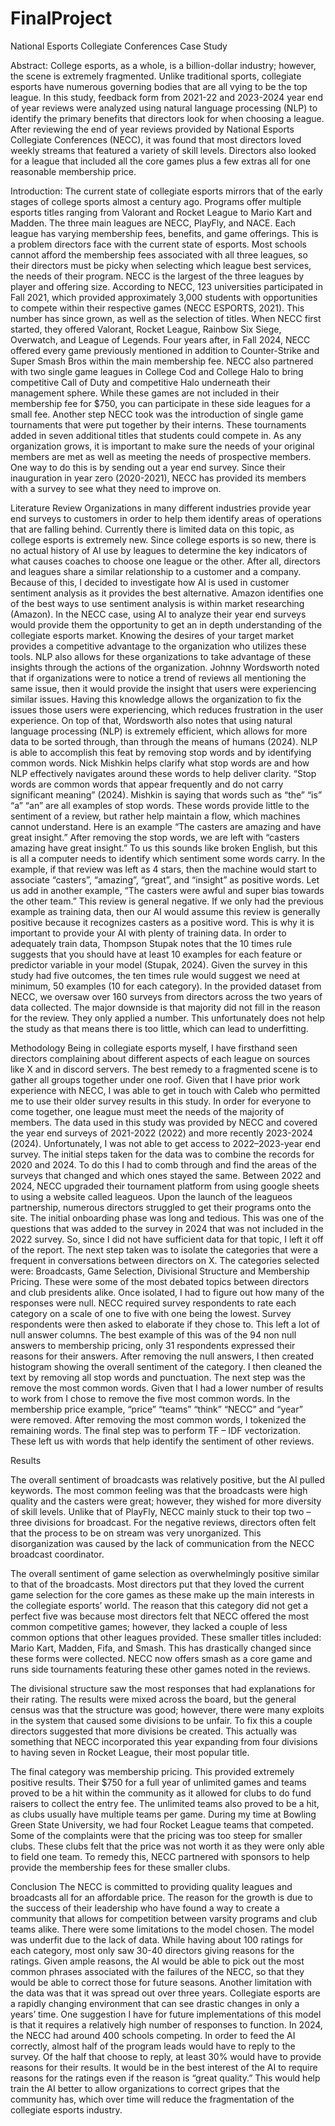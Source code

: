 # FinalProject

National Esports Collegiate Conferences Case Study

Abstract: 
College esports, as a whole, is a billion-dollar industry; however, the scene is extremely fragmented. Unlike traditional sports, collegiate esports have numerous governing bodies that are all vying to be the top league. In this study, feedback form from 2021-22 and 2023-2024 year end of year reviews were analyzed using natural language processing (NLP) to identify the primary benefits that directors look for when choosing a league. After reviewing the end of year reviews provided by National Esports Collegiate Conferences (NECC), it was found that most directors loved weekly streams that featured a variety of skill levels. Directors also looked for a league that included all the core games plus a few extras all for one reasonable membership price.

Introduction:
The current state of collegiate esports mirrors that of the early stages of college sports almost a century ago. Programs offer multiple esports titles ranging from Valorant and Rocket League to Mario Kart and Madden. The three main leagues are NECC, PlayFly, and NACE. Each league has varying membership fees, benefits, and game offerings. This is a problem directors face with the current state of esports. Most schools cannot afford the membership fees associated with all three leagues, so their directors must be picky when selecting which league best services, the needs of their program. 
NECC is the largest of the three leagues by player and offering size. According to NECC, 123 universities participated in Fall 2021, which provided approximately 3,000 students with opportunities to compete within their respective games (NECC ESPORTS, 2021). This number has since grown, as well as the selection of titles. When NECC first started, they offered Valorant, Rocket League, Rainbow Six Siege, Overwatch, and League of Legends. Four years after, in Fall 2024, NECC offered every game previously mentioned in addition to Counter-Strike and Super Smash Bros within the main membership fee. NECC also partnered with two single game leagues in College Cod and College Halo to bring competitive Call of Duty and competitive Halo underneath their management sphere. While these games are not included in their membership fee for $750, you can participate in these side leagues for a small fee. Another step NECC took was the introduction of single game tournaments that were put together by their interns. These tournaments added in seven additional titles that students could compete in. 
	As any organization grows, it is important to make sure the needs of your original members are met as well as meeting the needs of prospective members. One way to do this is by sending out a year end survey. Since their inauguration in year zero (2020-2021), NECC has provided its members with a survey to see what they need to improve on. 

Literature Review
	Organizations in many different industries provide year end surveys to customers in order to help them identify areas of operations that are falling behind. Currently there is limited data on this topic, as college esports is extremely new. Since college esports is so new, there is no actual history of AI use by leagues to determine the key indicators of what causes coaches to choose one league or the other. After all, directors and leagues share a similar relationship to a customer and a company. Because of this, I decided to investigate how AI is used in customer sentiment analysis as it provides the best alternative. Amazon identifies one of the best ways to use sentiment analysis is within market researching (Amazon). In the NECC case, using AI to analyze their year end surveys would provide them the opportunity to get an in depth understanding of the collegiate esports market. 
Knowing the desires of your target market provides a competitive advantage to the organization who utilizes these tools. NLP also allows for these organizations to take advantage of these insights through the actions of the organization. Johnny Wordsworth noted that if organizations were to notice a trend of reviews all mentioning the same issue, then it would provide the insight that users were experiencing similar issues. Having this knowledge allows the organization to fix the issues those users were experiencing, which reduces frustration in the user experience. On top of that, Wordsworth also notes that using natural language processing (NLP) is extremely efficient, which allows for more data to be sorted through, than through the means of humans (2024). NLP is able to accomplish this feat by removing stop words and by identifying common words. 
Nick Mishkin helps clarify what stop words are and how NLP effectively navigates around these words to help deliver clarity. “Stop words are common words that appear frequently and do not carry significant meaning” (2024). Mishkin is saying that words such as “the” “is” “a” “an” are all examples of stop words. These words provide little to the sentiment of a review, but rather help maintain a flow, which machines cannot understand. Here is an example “The casters are amazing and have great insight.” After removing the stop words, we are left with “casters amazing have great insight.” To us this sounds like broken English, but this is all a computer needs to identify which sentiment some words carry. In the example, if that review was left as 4 stars, then the machine would start to associate “casters”, “amazing”, “great”, and  “insight” as positive words. Let us add in another example, “The casters were awful and super bias towards the other team.” This review is general negative. If we only had the previous example as training data, then our AI would assume this review is generally positive because it recognizes casters as a positive word. This is why it is important to provide your AI with plenty of training data. 
In order to adequately train data, Thompson Stupak notes that the 10 times rule suggests that you should have at least 10 examples for each feature or predictor variable in your model (Stupak, 2024). Given the survey in this study had five outcomes, the ten times rule would suggest we need at minimum, 50 examples (10 for each category). In the provided dataset from NECC, we oversaw over 160 surveys from directors across the two years of data collected. The major downside is that majority did not fill in the reason for the review. They only applied a number. This unfortunately does not help the study as that means there is too little, which can lead to underfitting. 

Methodology
Being in collegiate esports myself, I have firsthand seen directors complaining about different aspects of each league on sources like X and in discord servers. The best remedy to a fragmented scene is to gather all groups together under one roof. Given that I have prior work experience with NECC, I was able to get in touch with Caleb who permitted me to use their older survey results in this study. In order for everyone to come together, one league must meet the needs of the majority of members. The data used in this study was provided by NECC and covered the year end surveys of 2021-2022 (2022) and more recently 2023-2024 (2024). Unfortunately, I was not able to get access to 2022–2023-year end survey. 
The initial steps taken for the data was to combine the records for 2020 and 2024. To do this I had to comb through and find the areas of the surveys that changed and which ones stayed the same. Between 2022 and 2024, NECC upgraded their tournament platform from using google sheets to using a website called leagueos. Upon the launch of the leagueos partnership, numerous directors struggled to get their programs onto the site. The initial onboarding phase was long and tedious. This was one of the questions that was added to the survey in 2024 that was not included in the 2022 survey. So, since I did not have sufficient data for that topic, I left it off of the report. 
The next step taken was to isolate the categories that were a frequent in conversations between directors on X. The categories selected were: Broadcasts, Game Selection, Divisional Structure and Membership Pricing. These were some of the most debated topics between directors and club presidents alike. Once isolated, I had to figure out how many of the responses were null. NECC required survey respondents to rate each category on a scale of one to five with one being the lowest. Survey respondents were then asked to elaborate if they chose to. This left a lot of null answer columns. The best example of this was of the 94 non null answers to membership pricing, only 31 respondents expressed their reasons for their answers. 
After removing the null answers, I then created histogram showing the overall sentiment of the category. I then cleaned the text by removing all stop words and punctuation. The next step was the remove the most common words. Given that I had a lower number of results to work from I chose to remove the five most common words. In the membership price example, “price” “teams” “think” “NECC” and “year” were removed. After removing the most common words, I tokenized the remaining words. The final step was to perform TF – IDF vectorization. These left us with words that help identify the sentiment of other reviews.

Results
 
The overall sentiment of broadcasts was relatively positive, but the AI pulled keywords. The most common feeling was that the broadcasts were high quality and the casters were great; however, they wished for more diversity of skill levels. Unlike that of PlayFly, NECC mainly stuck to their top two – three divisions for broadcast. For the negative reviews, directors often felt that the process to be on stream was very unorganized. This disorganization was caused by the lack of communication from the NECC broadcast coordinator. 
 
The overall sentiment of game selection as overwhelmingly positive similar to that of the broadcasts. Most directors put that they loved the current game selection for the core games as these make up the main interests in the collegiate esports’ world. The reason that this category did not get a perfect five was because most directors felt that NECC offered the most common competitive games; however, they lacked a couple of less common options that other leagues provided. These smaller titles included: Mario Kart, Madden, Fifa, and Smash. This has drastically changed since these forms were collected. NECC now offers smash as a core game and runs side tournaments featuring these other games noted in the reviews.
 
The divisional structure saw the most responses that had explanations for their rating. The results were mixed across the board, but the general census was that the structure was good; however, there were many exploits in the system that caused some divisions to be unfair. To fix this a couple directors suggested that more divisions be created. This actually was something that NECC incorporated this year expanding from four divisions to having seven in Rocket League, their most popular title.

The final category was membership pricing. This provided extremely positive results. Their $750 for a full year of unlimited games and teams proved to be a hit within the community as it allowed for clubs to do fund raisers to collect the entry fee. The unlimited teams also proved to be a hit, as clubs usually have multiple teams per game. During my time at Bowling Green State University, we had four Rocket League teams that competed. Some of the complaints were that the pricing was too steep for smaller clubs. These clubs felt that the price was not worth it as they were only able to field one team. To remedy this, NECC partnered with sponsors to help provide the membership fees for these smaller clubs. 


Conclusion
The NECC is committed to providing quality leagues and broadcasts all for an affordable price. The reason for the growth is due to the success of their leadership who have found a way to create a community that allows for competition between varsity programs and club teams alike. There were some limitations to the model chosen. The model was underfit due to the lack of data. While having about 100 ratings for each category, most only saw 30-40 directors giving reasons for the ratings. Given ample reasons, the AI would be able to pick out the most common phrases associated with the failures of the NECC, so that they would be able to correct those for future seasons. Another limitation with the data was that it was spread out over three years. Collegiate esports are a rapidly changing environment that can see drastic changes in only a years’ time. 
One suggestion I have for future implementations of this model is that it requires a relatively high number of responses to function. In 2024, the NECC had around 400 schools competing. In order to feed the AI correctly, almost half of the program leads would have to reply to the survey. Of the half that choose to reply, at least 30% would have to provide reasons for their results. It would be in the best interest of the AI to require reasons for the ratings even if the reason is “great quality.” This would help train the AI better to allow organizations to correct gripes that the community has, which over time will reduce the fragmentation of the collegiate esports industry. 
